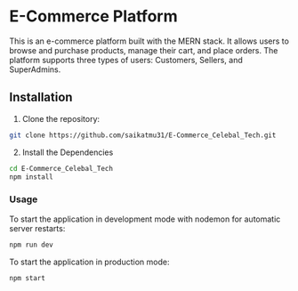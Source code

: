 # E-Commerce Platform

This is an e-commerce platform built with the MERN stack. It allows users to browse and purchase products, manage their cart, and place orders. The platform supports three types of users: Customers, Sellers, and SuperAdmins.

## Installation

1. Clone the repository:

```bash
git clone https://github.com/saikatmu31/E-Commerce_Celebal_Tech.git
```

2. Install the Dependencies
```bash
cd E-Commerce_Celebal_Tech
npm install
```

### Usage
To start the application in development mode with nodemon for automatic server restarts:

```bash
npm run dev
```

To start the application in production mode:

```bash
npm start
```